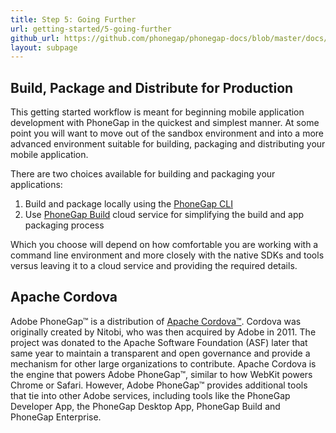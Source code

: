 ```yaml
---
title: Step 5: Going Further
url: getting-started/5-going-further
github_url: https://github.com/phonegap/phonegap-docs/blob/master/docs/1-getting-started/5-going-further.html.md
layout: subpage
---
```


## Build, Package and Distribute for Production

This getting started workflow is meant for beginning mobile application development with PhoneGap in the quickest and simplest manner. At some point you will want to move out of the sandbox environment and into a more advanced environment suitable for
building, packaging and distributing your mobile application.

There are two choices available for building and packaging your applications:

1. Build and package locally using the [PhoneGap CLI](http://docs.phonegap.com/references/phonegap-cli/)
1. Use [PhoneGap Build](http://build.phonegap.com) cloud service for simplifying the build and app packaging process

Which you choose will depend on how comfortable you are working with a command line environment and more closely with the native SDKs and tools versus leaving it to a cloud service and providing the required details.

## Apache Cordova

Adobe PhoneGap&#8482; is a distribution of [Apache Cordova&#8482;](http://cordova.io). Cordova was originally created by Nitobi, who was then acquired by Adobe in 2011. The project was donated to the Apache Software Foundation (ASF) later that same year to maintain a transparent and open governance and provide a mechanism for other large organizations to contribute. Apache Cordova is the engine that powers Adobe PhoneGap&#8482;, similar to how WebKit powers Chrome or Safari. However, Adobe PhoneGap&#8482; provides additional tools that tie into other Adobe services, including tools like the PhoneGap Developer App, the PhoneGap Desktop App, PhoneGap Build and PhoneGap Enterprise.
